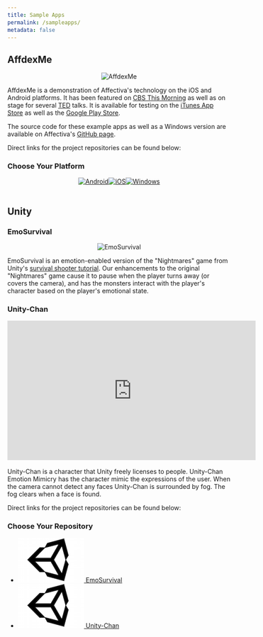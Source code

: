```yaml
---
title: Sample Apps
permalink: /sampleapps/
metadata: false
---
```


## AffdexMe
<center>
<img src="{{ "/images/affdexmedemo.png" | prepend: site.baseurl }}" title="AffdexMe">
</center>

AffdexMe is a demonstration of Affectiva's technology on the iOS and Android platforms. It has been featured on <a href="http://www.cbsnews.com/videos/future-uses-for-facial-recognition-technology/" target="_blank">CBS This Morning</a> as well as on stage for several <a href="https://www.ted.com/talks/rana_el_kaliouby_this_app_knows_how_you_feel_from_the_look_on_your_face?language=en" target="_blank">TED</a> talks. It is available for testing on the <a href="https://itunes.apple.com/ca/app/affdexme/id971529011" target="_blank">iTunes App Store</a> as well as the <a href="https://play.google.com/store/apps/details?id=com.affectiva.affdexme" target="_blank">Google Play Store</a>.


The source code for these example apps as well as a Windows version are available on Affectiva's [GitHub page](https://github.com/Affectiva). 

Direct links for the project repositories can be found below:

### Choose Your Platform
<center>
<a href="https://github.com/Affectiva/android-sample-apps" target="_blank"><img src="{{ "/images/android.png" | prepend: site.baseurl }}" title="Android"></a><a href="https://github.com/Affectiva/ios-sdk-samples" target="_blank"><img src="{{ "/images/apple.png" | prepend: site.baseurl }}" title="iOS"></a><a href="https://github.com/Affectiva/win-sdk-samples" target="_blank"><img src="{{ "/images/windows.png" | prepend: site.baseurl }}" title="Windows"></a>
</center>


<br />

## Unity

### EmoSurvival
<center>
<img src="{{ "/images/PausedGame.png" | prepend: site.baseurl }}" title="EmoSurvival">
</center>

EmoSurvival is an emotion-enabled version of the "Nightmares" game from Unity's [survival shooter tutorial](https://unity3d.com/learn/tutorials/projects/survival-shooter-project).  Our enhancements to the original "Nightmares" game cause it to pause when the player turns away (or covers the camera), and has the monsters interact with the player's character based on the player's emotional state.

### Unity-Chan
<center>
<iframe width="560" height="315" src="https://www.youtube.com/embed/MZCNWWyHa98" frameborder="0" allowfullscreen></iframe>
</center>

Unity-Chan is a character that Unity freely licenses to people.  Unity-Chan Emotion Mimicry has the character mimic the expressions of the user.  When the camera cannot detect any faces Unity-Chan is surrounded by fog.  The fog clears when a face is found.

Direct links for the project repositories can be found below:

### Choose Your Repository
* <a href="https://github.com/Affectiva/EmoSurvival" target="_blank"><img src="/images/unity.png" title="Unity" > EmoSurvival</a>
* <a href="https://github.com/Affectiva/UnityChan" target="_blank"><img src="/images/unity.png" title="Unity" > Unity-Chan</a>
